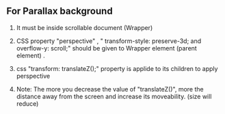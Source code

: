
## For Parallax background
1. It must be inside scrollable document (Wrapper)

2. CSS property "perspective" , " transform-style: preserve-3d; and  overflow-y: scroll;" should be given to Wrapper element (parent element) .

3. css "transform: translateZ();" property is applide to its children to apply perspective

4. Note: The more you decrease the value of "translateZ()", more the distance away from the screen and increase its moveability. (size will reduce) 